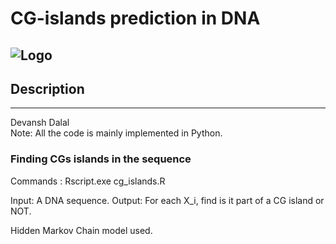 # CG-islands prediction in DNA
![Logo](https://cloud.githubusercontent.com/assets/5080310/13752838/8fe3c96a-ea36-11e5-8853-b40892369481.png)
---------------


## Description
---------------

Devansh Dalal <br>
Note: All the code is mainly implemented in Python. 

### Finding CGs islands in the sequence

Commands :  Rscript.exe cg_islands.R

Input: A DNA sequence.
Output: For each X_i, find is it part of a CG island or NOT.

Hidden Markov Chain model used.
